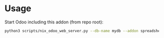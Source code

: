 # Usage

Start Odoo including this addon (from repo root):

```bash
python3 scripts/nix_odoo_web_server.py --db-name mydb --addon spreadsheet_dashboard_website_sale_slides
```
